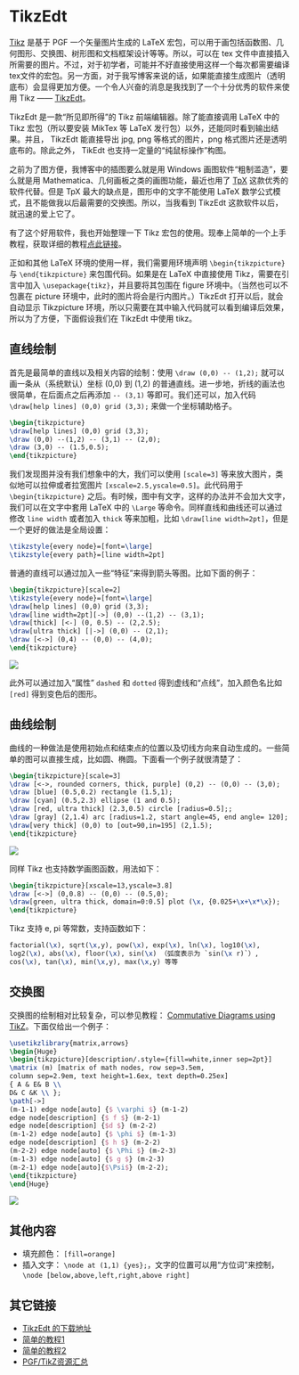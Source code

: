 # TikzEdt

[Tikz](http://www.texample.net/tikz/) 是基于 PGF 一个矢量图片生成的 LaTeX 宏包，可以用于画包括函数图、几何图形、交换图、树形图和文档框架设计等等。所以，可以在 tex 文件中直接插入所需要的图片。不过，对于初学者，可能并不好直接使用这样一个每次都需要编译 tex文件的宏包。另一方面，对于我写博客来说的话，如果能直接生成图片（透明底布）会显得更加方便。一个令人兴奋的消息是我找到了一个十分优秀的软件来使用 Tikz —— [TikzEdt](http://www.tikzedt.org/)。

TikzEdt 是一款“所见即所得”的 Tikz 前端编辑器。除了能直接调用 LaTeX 中的 Tikz 宏包（所以要安装 MikTex 等 LaTeX 发行包）以外，还能同时看到输出结果。并且， TikzEdt 能直接导出 jpg, png 等格式的图片，png 格式图片还是透明底布的。除此之外， TikEdt 也支持一定量的“纯鼠标操作”构图。


之前为了图方便，我博客中的插图要么就是用 Windows 画图软件“粗制滥造”，要么就是用 Mathematica、几何画板之类的画图功能，最近也用了 [TpX](http://tpx.sourceforge.net/) 这款优秀的软件代替。但是 TpX 最大的缺点是，图形中的文字不能使用 LaTeX 数学公式模式，且不能做我以后最需要的交换图。所以，当我看到 TikzEdt 这款软件以后，就迅速的爱上它了。

有了这个好用软件，我也开始整理一下 Tikz 宏包的使用。现奉上简单的一个上手教程，获取详细的教程[点此链接](http://www.texample.net/media/pgf/builds/pgfmanualCVS2012-11-04.pdf)。

正如和其他 LaTeX 环境的使用一样，我们需要用环境声明 `\begin{tikzpicture}` 与 `\end{tikzpicture}` 来包围代码。如果是在 LaTeX 中直接使用 Tikz，需要在引言中加入 `\usepackage{tikz}`，并且要将其包围在 figure 环境中。（当然也可以不包裹在 picture 环境中，此时的图片将会是行内图片。）TikzEdt 打开以后，就会自动显示 Tikzpicture 环境，所以只需要在其中输入代码就可以看到编译后效果，所以为了方便，下面假设我们在 TikzEdt 中使用 tikz。

## 直线绘制
首先是最简单的直线以及相关内容的绘制：使用 `\draw (0,0) -- (1,2);` 就可以画一条从（系统默认）坐标 (0,0) 到 (1,2) 的普通直线。进一步地，折线的画法也很简单，在后面点之后再添加 `-- (3,1)` 等即可。我们还可以，加入代码 `\draw[help lines] (0,0) grid (3,3);` 来做一个坐标辅助格子。

```latex
\begin{tikzpicture}
\draw[help lines] (0,0) grid (3,3);
\draw (0,0) --(1,2) -- (3,1) -- (2,0);
\draw (3,0) -- (1.5,0.5);
\end{tikzpicture}
```

我们发现图并没有我们想象中的大，我们可以使用 `[scale=3]` 等来放大图片，类似地可以拉伸或者拉宽图片 `[xscale=2.5,yscale=0.5]`。此代码用于 `\begin{tikzpicture}` 之后。有时候，图中有文字，这样的办法并不会加大文字，我们可以在文字中套用 LaTeX 中的 `\Large` 等命令。同样直线和曲线还可以通过修改 `line width` 或者加入 `thick` 等来加粗，比如 `\draw[line width=2pt]`，但是一个更好的做法是全局设置：

```latex
\tikzstyle{every node}=[font=\large]
\tikzstyle{every path}=[line width=2pt]
```

普通的直线可以通过加入一些“特征”来得到箭头等图。比如下面的例子：

```latex
\begin{tikzpicture}[scale=2]
\tikzstyle{every node}=[font=\large]
\draw[help lines] (0,0) grid (3,3);
\draw[line width=2pt][->] (0,0) --(1,2) -- (3,1);
\draw[thick] [<-] (0, 0.5) -- (2,2.5);
\draw[ultra thick] [|->] (0,0) -- (2,1);
\draw [<->] (0,4) -- (0,0) -- (4,0);
\end{tikzpicture}
```

![](https://i.loli.net/2018/02/06/5a794c48b29d4.png)


此外可以通过加入“属性” `dashed` 和 `dotted` 得到虚线和“点线”，加入颜色名比如 `[red]` 得到变色后的图形。

## 曲线绘制
曲线的一种做法是使用初始点和结束点的位置以及切线方向来自动生成的。一些简单的图可以直接生成，比如圆、椭圆。下面看一个例子就很清楚了：

```latex
\begin{tikzpicture}[scale=3]
\draw [<->, rounded corners, thick, purple] (0,2) -- (0,0) -- (3,0);
\draw [blue] (0.5,0.2) rectangle (1.5,1);
\draw [cyan] (0.5,2.3) ellipse (1 and 0.5);
\draw [red, ultra thick] (2.3,0.5) circle [radius=0.5];;
\draw [gray] (2,1.4) arc [radius=1.2, start angle=45, end angle= 120];
\draw[very thick] (0,0) to [out=90,in=195] (2,1.5);
\end{tikzpicture}
```

![](https://i.loli.net/2018/02/06/5a794c48ac852.png)


同样 Tikz 也支持数学画图函数，用法如下：

```latex
\begin{tikzpicture}[xscale=13,yscale=3.8]
\draw [<->] (0,0.8) -- (0,0) -- (0.5,0);
\draw[green, ultra thick, domain=0:0.5] plot (\x, {0.025+\x+\x*\x});
\end{tikzpicture}
```

Tikz 支持 e, pi 等常数，支持函数如下：

```latex
factorial(\x), sqrt(\x,y), pow(\x), exp(\x), ln(\x), log10(\x),
log2(\x), abs(\x), floor(\x), sin(\x) （弧度表示为 `sin(\x r)`）,
cos(\x), tan(\x), min(\x,y), max(\x,y) 等等
```

 



## 交换图

交换图的绘制相对比较复杂，可以参见教程： [Commutative Diagrams using TikZ](http://www.felixl.de/commu.pdf)。下面仅给出一个例子：

```latex
\usetikzlibrary{matrix,arrows}
\begin{Huge}
\begin{tikzpicture}[description/.style={fill=white,inner sep=2pt}]
\matrix (m) [matrix of math nodes, row sep=3.5em,
column sep=2.9em, text height=1.6ex, text depth=0.25ex]
{ A & E& B \\
D& C &K \\ };
\path[->]
(m-1-1) edge node[auto] {$ \varphi $} (m-1-2)
edge node[description] {$ f $} (m-2-1)
edge node[description] {$d $} (m-2-2)
(m-1-2) edge node[auto] {$ \phi $} (m-1-3)
edge node[description] {$ h $} (m-2-2)
(m-2-2) edge node[auto] {$ \Phi $} (m-2-3)
(m-1-3) edge node[auto] {$ g $} (m-2-3)
(m-2-1) edge node[auto]{$\Psi$} (m-2-2);
\end{tikzpicture}
\end{Huge}
```

![](https://i.loli.net/2018/02/06/5a794c48b7335.png)

 

## 其他内容

- 填充颜色： `[fill=orange]`
- 插入文字： `\node at (1,1) {yes};`，文字的位置可以用“方位词”来控制， `\node [below,above,left,right,above right]`

## 其它链接

- [TikzEdt 的下载地址](https://code.google.com/p/tikzedt/downloads/list)
- [简单的教程1](http://cremeronline.com/LaTeX/minimaltikz.pdf)
- [简单的教程2](http://www.jmilne.org/not/Mtikz.pdf)
- [PGF/TikZ资源汇总](http://hahack.com/tools/pgftikz-resources/)

